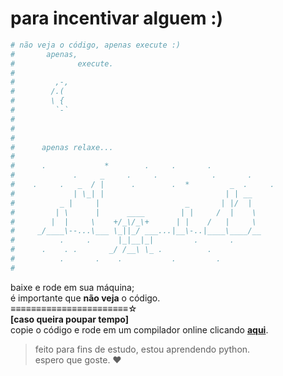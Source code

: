 <h1>para incentivar alguem :)</h1>

```python
# não veja o código, apenas execute :)
#       apenas,
#              execute. 
#
#         ,-,
#        /.(
#        \ {
#         `-`
#
#
#
#      apenas relaxe...
#
#      .             *        .     .       .
#             .     _     .     .            .       .
#    .     .   _  / |      .        .  *         _  .     .
#             | \_| |                           | | __
#          _ |     |                   _       | |/  |
#         | \      |      ____        | |     /  |    \
#        |  |     \    +/_\/_\+      | |    /   |     \
#     _/____\--...\___ \_||_/ ___...|__\-..|____\____/__
#          .     .      |_|__|_|         .       .
#      .    . .       _/ /__\ \_ .          .
#          .       .    .           .         .
#
```

baixe e rode em sua máquina; <br>
é importante que <b>não veja</b> o código. <br>
≡≡≡≡≡≡≡≡≡≡≡≡≡≡≡≡≡≡≡≡≡≡≡☆ <br>
<b>[caso queira poupar tempo]</b> <br>
copie o código e rode em um compilador online clicando <b><a href="https://www.programiz.com/python-programming/online-compiler/">aqui</a></b>.
<br>
<p>


> feito para fins de estudo, estou aprendendo python. <br>
> espero que goste. :heart:
